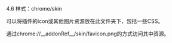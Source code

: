 4.6 样式：chrome/skin

可以将插件的icon或其他图片资源放在此文件夹下，包括一些CSS。

通过chrome://\_\_addonRef\_\_/skin/favicon.png的方式访问其中资源。